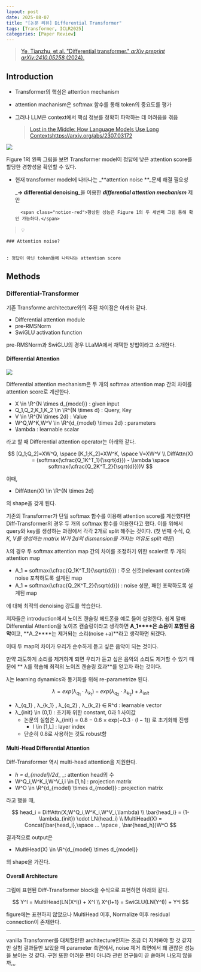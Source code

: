 ```yaml
---
layout: post
date: 2025-08-07
title: "[논문 리뷰] Differential Transformer"
tags: [Transformer, ICLR2025]
categories: [Paper Review]
---
```


> [Ye, Tianzhu, et al. "Differential transformer." ](https://arxiv.org/abs/2410.05258)[_arXiv preprint arXiv:2410.05258_](https://arxiv.org/abs/2410.05258)[ (2024).](https://arxiv.org/abs/2410.05258)



## Introduction

- Transformer의 핵심은 attention mechanism
- attention machanism은 softmax 함수를 통해 token의 중요도를 평가
- 그러나 LLM은 context에서 핵심 정보를 정확히 파악하는 데 어려움을 겪음

	> [Lost in the Middle: How Language Models Use Long Contextshttps://arxiv.org/abs/2307.03172](https://arxiv.org/abs/2307.03172)


![](https://prod-files-secure.s3.us-west-2.amazonaws.com/542b861c-36a8-4051-84e5-8804b6728dba/9083ea56-691a-4752-ae26-47f403431ac8/image.png?X-Amz-Algorithm=AWS4-HMAC-SHA256&X-Amz-Content-Sha256=UNSIGNED-PAYLOAD&X-Amz-Credential=ASIAZI2LB466U2U4SKUW%2F20250903%2Fus-west-2%2Fs3%2Faws4_request&X-Amz-Date=20250903T060059Z&X-Amz-Expires=3600&X-Amz-Security-Token=IQoJb3JpZ2luX2VjENX%2F%2F%2F%2F%2F%2F%2F%2F%2F%2FwEaCXVzLXdlc3QtMiJHMEUCIBzDoa1HpcCFfWNnVa1Avk%2BPCar%2FLIeKI7PvaSZrzX4OAiEAvge70tPDlgxnK1SNGZfbFMgAUggth%2Fz4zrbcTudFGlAq%2FwMIPhAAGgw2Mzc0MjMxODM4MDUiDFpny%2FyPfJvEsI4bmSrcAxYaRm3pVswveoBu3kmwxita0yPfhmAamJ0%2BW57ZXTR05df7SY5SYFLEpbro51F1qOVrdv7kXxIS8MV7UiX8RFQn76TzSssquc0QNhf6kLE6blkiH1FjuDpFigjHRI%2Fl0QIOcNSP2V424AGIDmdbgZeF9Bwgp7hoh%2B20YUCicWkqp8EhZRCBYWhuNfLWOYfIcTKiCovzGFK8xRR8g0ERJn%2ByKFqkHWUKQzofh7d9xHm5zswW1Di4bp7yEzbUgadT1pINvFDZbCFaTcD4kQJDk5aefFDmQi%2F80dMstfm0k3zLRxDYK8%2F6QO%2BmOGMS7JnBvpPE6Ib9dW9XGPoK7kzbpBSCAS4Rttqi5ktW32C6btMXZpwnKLjrkrqQRjqfi6pp9vMR30HWd5yzrpzkXMTrJnP5oVss4jPAeKp49SKSArx4PskYorh%2FPNfYXbzd5T%2BqyMu9VgfBgQIFQGR%2Fhu%2F8KyFP5kYnEUgeJJ0RPnJDTJHyjCmd%2BIX97Q4zIkhrs7yqaF5xrvpbLuRnbn9QPaqTLFktxJWzrCdz%2FLXMzCaQs9bBdIEU7SbjQzD2Z9A9SJUUTszAY63LvYyDOx%2BSZGJ8lexL5DQFBbKaJ1ShrpyXFot4Pal3W6mQeSTBUAXpMOKZ38UGOqUB2uKXRBn%2FYkx%2Biu5m3dz0DkwDNItO7YiKWS4OM3w%2BVOrK0IY7cOKTn1OkYjqCTd6SeBFU9%2BTqmt7NoV%2Br1DRTpb7khtTJEEWsPH0vyfWQK9WjFhKwlvLCFBp%2BnTMkPMYE18NygS53psvfXy43EG%2FYqyCULPxKgGMieG72qava2lsOskXtnFZOot5u6LZGeR5gx6sVPkn0SK9KLEdhn18KTK08Qucu&X-Amz-Signature=69dd0b36330930f19497723841322f2b61a569147c6eb1686ccaa1bb4d03c5a5&X-Amz-SignedHeaders=host&x-amz-checksum-mode=ENABLED&x-id=GetObject)


Figure 1의 왼쪽 그림을 보면 Transformer model이 정답에 낮은 attention score를 할당한 경향성을 확인할 수 있다.

- 현재 transformer model에 나타나는 _**attention noise **_문제 해결 필요성

	_**→ differential denoising**_을 이용한 _**differential attention mechanism**_ 제안


		<span class="notion-red">향상된 성능은 Figure 1의 두 세번째 그림 통해 확인 가능하다.</span>


> 💡 


	### Attention noise?


	: 정답이 아닌 token들에 나타나는 attention score



## Methods



### Differential-Transformer


기존 Transforme architecture와의 주된 차이점은 아래와 같다.

- Differential attention module
- pre-RMSNorm
- SwiGLU activation function

pre-RMSNorm과 SwiGLU의 경우 LLaMA에서 채택한 방법이라고 소개한다.



#### Differential Attention


![](https://prod-files-secure.s3.us-west-2.amazonaws.com/542b861c-36a8-4051-84e5-8804b6728dba/116d70b2-1963-4810-9167-f4c7d8a06e8f/image.png?X-Amz-Algorithm=AWS4-HMAC-SHA256&X-Amz-Content-Sha256=UNSIGNED-PAYLOAD&X-Amz-Credential=ASIAZI2LB466U2U4SKUW%2F20250903%2Fus-west-2%2Fs3%2Faws4_request&X-Amz-Date=20250903T060059Z&X-Amz-Expires=3600&X-Amz-Security-Token=IQoJb3JpZ2luX2VjENX%2F%2F%2F%2F%2F%2F%2F%2F%2F%2FwEaCXVzLXdlc3QtMiJHMEUCIBzDoa1HpcCFfWNnVa1Avk%2BPCar%2FLIeKI7PvaSZrzX4OAiEAvge70tPDlgxnK1SNGZfbFMgAUggth%2Fz4zrbcTudFGlAq%2FwMIPhAAGgw2Mzc0MjMxODM4MDUiDFpny%2FyPfJvEsI4bmSrcAxYaRm3pVswveoBu3kmwxita0yPfhmAamJ0%2BW57ZXTR05df7SY5SYFLEpbro51F1qOVrdv7kXxIS8MV7UiX8RFQn76TzSssquc0QNhf6kLE6blkiH1FjuDpFigjHRI%2Fl0QIOcNSP2V424AGIDmdbgZeF9Bwgp7hoh%2B20YUCicWkqp8EhZRCBYWhuNfLWOYfIcTKiCovzGFK8xRR8g0ERJn%2ByKFqkHWUKQzofh7d9xHm5zswW1Di4bp7yEzbUgadT1pINvFDZbCFaTcD4kQJDk5aefFDmQi%2F80dMstfm0k3zLRxDYK8%2F6QO%2BmOGMS7JnBvpPE6Ib9dW9XGPoK7kzbpBSCAS4Rttqi5ktW32C6btMXZpwnKLjrkrqQRjqfi6pp9vMR30HWd5yzrpzkXMTrJnP5oVss4jPAeKp49SKSArx4PskYorh%2FPNfYXbzd5T%2BqyMu9VgfBgQIFQGR%2Fhu%2F8KyFP5kYnEUgeJJ0RPnJDTJHyjCmd%2BIX97Q4zIkhrs7yqaF5xrvpbLuRnbn9QPaqTLFktxJWzrCdz%2FLXMzCaQs9bBdIEU7SbjQzD2Z9A9SJUUTszAY63LvYyDOx%2BSZGJ8lexL5DQFBbKaJ1ShrpyXFot4Pal3W6mQeSTBUAXpMOKZ38UGOqUB2uKXRBn%2FYkx%2Biu5m3dz0DkwDNItO7YiKWS4OM3w%2BVOrK0IY7cOKTn1OkYjqCTd6SeBFU9%2BTqmt7NoV%2Br1DRTpb7khtTJEEWsPH0vyfWQK9WjFhKwlvLCFBp%2BnTMkPMYE18NygS53psvfXy43EG%2FYqyCULPxKgGMieG72qava2lsOskXtnFZOot5u6LZGeR5gx6sVPkn0SK9KLEdhn18KTK08Qucu&X-Amz-Signature=967f808c63f44727b772095b6f18c23f408cd72b2e13cdbf6148b51b986fbc60&X-Amz-SignedHeaders=host&x-amz-checksum-mode=ENABLED&x-id=GetObject)


Differential attention mechanism은 두 개의 softmax attention map 간의 차이를 attention score로 계산한다.

- X \in \R^{N \times d\_{model}} : given input
- Q\_1,Q\_2,K\_1,K\_2 \in \R^{N \times d} : Query, Key
- V \in \R^{N \times 2d} : Value
- W^Q,W^K,W^V \in \R^{d\_{model} \times 2d} : parameters
- \lambda : learnable scalar

라고 할 때 Differential attention operator는 아래와 같다.


$$
[Q_1;Q_2]=XW^Q, \space [K_1;K_2]=XW^K, \space V=XW^V \\
DiffAttn(X) = (softmax(\cfrac{Q_1K^T_1}{\sqrt{d}}) - \lambda \space softmax(\cfrac{Q_2K^T_2}{\sqrt{d}}))V
$$


이때,

- DiffAtten(X) \in \R^{N \times 2d}

의 shape을 갖게 된다.


기존의 Transformer가 단일 softmax 함수를 이용해 attention score를 계산했다면 Diff-Transformer의 경우 두 개의 softmax 함수를 이용한다고 했다. 이를 위해서 query와 key를 생성하는 과정에서 각각 2개로 split 해주는 것이다. <span class="notion-red">(첫 번째 수식, </span><span class="notion-red">_Q, K, V를 생성하는 matrix W가 2d의 dismension을 가지는 이유도 split 때문_</span><span class="notion-red">)</span>


 λ의 경우 두 softmax attention map 간의 차이를 조정하기 위한 scaler로 두 개의 attention map

- A\_1 = softmax(\cfrac{Q\_1K^T\_1}{\sqrt{d}}) : 주요 신호(relevant context)와 noise 포착하도록 설계된 map
- A\_1 = softmax(\cfrac{Q\_2K^T\_2}{\sqrt{d}}) : noise 성분, 패턴 포착하도록 설계된 map 

에 대해 최적의 denoising 강도를 학습한다.


저자들은 introduction에서 노이즈 캔슬링 헤드폰을 예로 들어 설명한다. 쉽게 말해 Differential Attention을 노이즈 캔슬링이라고 생각하면 **A\_1****은 소음이 포함된 음악**이고, **A\_2****는 제거되는 소리(noise +a)**라고 생각하면 되겠다. 


이때 두 map의 차이가 우리가 순수하게 듣고 싶은 음악이 되는 것이다. 


만약 과도하게 소리를 제거하게 되면 우리가 듣고 싶은 음악의 소리도 제거할 수 있기 때문에 ** λ를 학습해 최적의 노이즈 캔슬링 효과**를 얻고자 하는 것이다.


λ는 learning dynamics와 동기화를 위해 re-parametrize 된다.


$$
\lambda = exp(\lambda_{q_1} \cdot \lambda_{k_1}) - exp(\lambda_{q_2} \cdot \lambda_{k_2}) + \lambda_{init}
$$

- λ\_{q\_1} , λ\_{k\_1} , λ\_{q\_2} , λ\_{k\_2} ∈ R^d : learnable vector
- λ\_{init} \in (0,1) : 초기화 위한 constant, 0과 1 사이값
	- 논문의 실험은 λ\_{init} = 0.8 − 0.6 × exp(−0.3 · (l − 1)) 로 초기화해 진행
		- l \in [1,L] : layer index
	- 단순히 0.8로 사용하는 것도 robust함


#### **Multi-Head Differential Attention**


Diff-Transformer 역시 multi-head attention을 지원한다.

- _h = d\_{model}/2d__ _: attention head의 수
- W^Q\_i,W^K\_i,W^V\_i,i \in [1,h] : projection matrix
- W^O \in \R^{d\_{model} \times d\_{model}} : projection matrix

라고 했을 때,


$$
head_i = DiffAttn(X;W^Q_i,W^K_i,W^V_i,\lambda) \\
\bar{head_i} = (1-\lambda_{init}) \cdot LN(head_i) \\
MultiHead(X) = Concat(\bar{head_i},\space ... \space , \bar{head_h})W^O
$$


결과적으로 output은

- MultiHead(X) \in \R^{d\_{model} \times d\_{model}}

의 shape을 가진다.



#### Overall Architecture


그림에 표현된 Diff-Transformer block을 수식으로 표현하면 아래와 같다.


$$
Y^l = MultiHead(LN(X^l)) + X^l \\
X^{l+1} = SwiGLU(LN(Y^l)) + Y^l
$$


figure에는 표현하지 않았으나 MultiHead 이후, Normalize 이후 residual connection이 존재한다.


---


vanilla Transformer를 대체할만한 architecture인지는 조금 더 지켜봐야 할 것 같지만 실험 결과들만 보았을 때 parameter 측면에서, noise 제거 측면에서 꽤 괜찮은 성능을 보이는 것 같다. 구현 또한 어려운 편이 아니라 관련 연구들이 곧 쏟아져 나오지 않을까,,,

